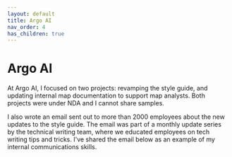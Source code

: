 ```yaml
---
layout: default
title: Argo AI
nav_order: 4
has_children: true
---
```


# Argo AI
At Argo AI, I focused on two projects: revamping the style guide, and updating internal map documentation to support map analysts. Both projects were under NDA and I cannot share samples. 

I also wrote an email sent out to more than 2000 employees about the new updates to the style guide. The email was part of a monthly update series by the technical writing team, where we educated
employees on tech writing tips and tricks. I've shared the email below as an example of my internal communications skills.
